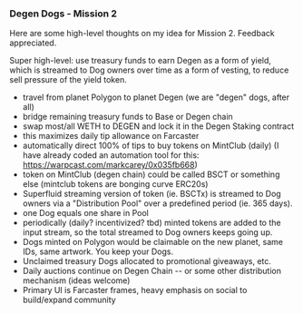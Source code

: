 ### Degen Dogs - Mission 2

Here are some high-level thoughts on my idea for Mission 2. Feedback appreciated.

Super high-level: use treasury funds to earn Degen as a form of yield, which is streamed to Dog owners over time as a form of vesting, to reduce sell pressure of the yield token.

- travel from planet Polygon to planet Degen (we are "degen" dogs, after all)
- bridge remaining treasury funds to Base or Degen chain
- swap most/all WETH to DEGEN and lock it in the Degen Staking contract
- this maximizes daily tip allowance on Farcaster
- automatically direct 100% of tips to buy tokens on MintClub (daily) (I have already coded an automation tool for this: https://warpcast.com/markcarey/0x035fb668)
- token on MintClub (degen chain) could be called BSCT or something else (mintclub tokens are bonging curve ERC20s)
- Superfluid streaming version of token (ie. BSCTx) is streamed to Dog owners via a "Distribution Pool" over a predefined period (ie. 365 days).
- one Dog equals one share in Pool
- periodically (daily? incentivized? tbd) minted tokens are added to the input stream, so the total streamed to Dog owners keeps going up.
- Dogs minted on Polygon would be claimable on the new planet, same IDs, same artwork. You keep your Dogs.
- Unclaimed treasury Dogs allocated to promotional giveaways, etc.
- Daily auctions continue on Degen Chain -- or some other distribution mechanism (ideas welcome)
- Primary UI is Farcaster frames, heavy emphasis on social to build/expand community
